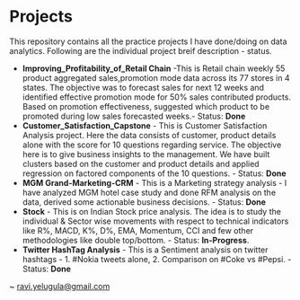 # Projects
This repository contains all the practice projects I have done/doing on data analytics. Following are the individual project breif description - status.
* <b>Improving_Profitability_of_Retail Chain</b> -This is Retail chain weekly 55 product aggregated sales,promotion mode data across its 77 stores in 4 states. The objective was to forecast sales for next 12 weeks and identified effective promotion mode for 50% sales contributed
products. Based on promotion effectiveness, suggested which product to be promoted during low sales forecasted weeks.- Status: <b>Done</b>
* <b>Customer_Satisfaction_Capstone</b> - This is Customer Satisfaction Analysis project. Here the data consists of customer, product details alone with the score for 10 questions regarding service. The objective here is to give business insights to the management. We have built clusters based on the customer and product details and applied regression on factored components of the 10 questions. - Status: <b>Done</b>
* <b>MGM Grand-Marketing-CRM</b> - This is a Marketing strategy analysis - I have analyzed MGM hotel case study and done RFM analysis on the data, derived some actionable business decisions. - Status: <b>Done</b>
* <b>Stock</b> - This is on Indian Stock price analysis. The idea is to study the individual & Sector wise movements with respect to technical indicators like R%, MACD, K%, D%, EMA, Momentum, CCI and few other methodologies like double top/bottom. - Status: <b>In-Progress</b>.
* <b>Twitter HashTag Analysis</b> - This is a Sentiment analysis on twitter hashtags - 1. #Nokia tweets alone, 2. Comparison on #Coke vs #Pepsi. - Status: <b>Done</b>

~ ravi.yelugula@gmail.com
